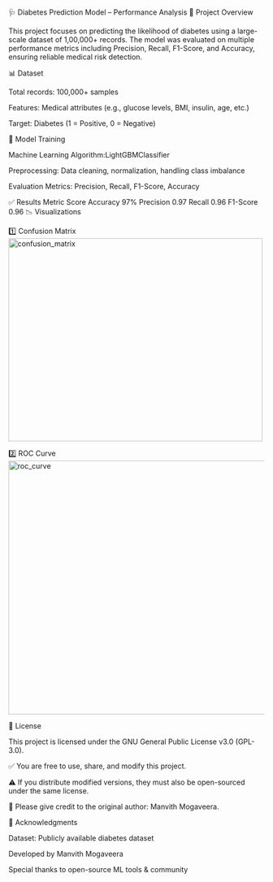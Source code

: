 🩺 Diabetes Prediction Model – Performance Analysis
📌 Project Overview

This project focuses on predicting the likelihood of diabetes using a large-scale dataset of 1,00,000+ records.
The model was evaluated on multiple performance metrics including Precision, Recall, F1-Score, and Accuracy, ensuring reliable medical risk detection.

📊 Dataset

Total records: 100,000+ samples

Features: Medical attributes (e.g., glucose levels, BMI, insulin, age, etc.)

Target: Diabetes (1 = Positive, 0 = Negative)

🧠 Model Training

Machine Learning Algorithm:LightGBMClassifier

Preprocessing: Data cleaning, normalization, handling class imbalance

Evaluation Metrics: Precision, Recall, F1-Score, Accuracy

✅ Results
Metric	Score
Accuracy	97%
Precision	0.97
Recall	0.96
F1-Score	0.96
📉 Visualizations

1️⃣ Confusion Matrix
<img width="500" height="400" alt="confusion_matrix" src="https://github.com/user-attachments/assets/6571994b-8664-4aef-bf06-690328c1dd0c" />


2️⃣ ROC Curve
<img width="600" height="500" alt="roc_curve" src="https://github.com/user-attachments/assets/07aeb676-4645-4f4c-bdfe-1de6198f3263" />


📜 License

This project is licensed under the GNU General Public License v3.0 (GPL-3.0).

✅ You are free to use, share, and modify this project.

⚠️ If you distribute modified versions, they must also be open-sourced under the same license.

📌 Please give credit to the original author: Manvith Mogaveera.

🙌 Acknowledgments

Dataset: Publicly available diabetes dataset

Developed by Manvith Mogaveera

Special thanks to open-source ML tools & community
